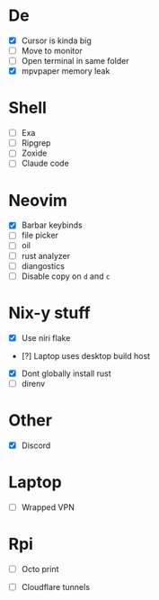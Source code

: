 # De
- [X] Cursor is kinda big
- [ ] Move to monitor
- [ ] Open terminal in same folder
- [X] mpvpaper memory leak

# Shell
- [ ] Exa
- [ ] Ripgrep
- [ ] Zoxide
- [ ] Claude code

# Neovim
- [X] Barbar keybinds
- [ ] file picker
- [ ] oil
- [ ] rust analyzer
- [ ] diangostics
- [ ] Disable copy on `d` and `c`

# Nix-y stuff
- [X] Use niri flake
- [?] Laptop uses desktop build host
- [X] Dont globally install rust
- [ ] direnv 

# Other
- [X] Discord

# Laptop
- [ ] Wrapped VPN

# Rpi
- [ ] Octo print
- [ ] Cloudflare tunnels

